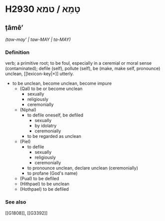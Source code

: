 # H2930 טָמֵא / טמא

## ṭâmêʼ

_(taw-may' | taw-MAY | ta-MAY)_

### Definition

verb; a primitive root; to be foul, especially in a ceremial or moral sense (contaminated); defile (self), pollute (self), be (make, make self, pronounce) unclean, [[lexicon-key|×]] utterly.

- to be unclean, become unclean, become impure
    - (Qal) to be or become unclean
        - sexually
        - religiously
        - ceremonially
    - (Niphal)
        - to defile oneself, be defiled
            - sexually
            - by idolatry
            - ceremonially
        - to be regarded as unclean
    - (Piel)
        - to defile
            - sexually
            - religiously
            - ceremonially
        - to pronounce unclean, declare unclean (ceremonially)
        - to profane (God's name)
    - (Pual) to be defiled
    - (Hithpael) to be unclean
    - (Hothpael) to be defiled
### See also

[[G1808]], [[G3392]]

